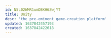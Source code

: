 ```yaml
---
id: N5L02WMR1umDBKH6ZwjYT
title: Unity
desc: 'the pre-eminent game-creation platform'
updated: 1637842457193
created: 1637842422618
---
```


